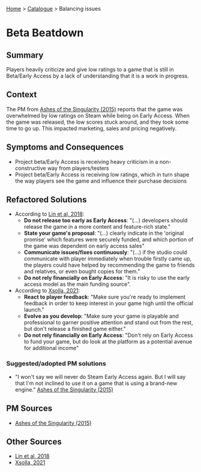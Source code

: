 [Home](../README.md) > [Catalogue](/games-catalogue/Antipatterns_catalogue_games.md) > Balancing issues

# Beta Beatdown

## Summary
Players heavily criticize and give low ratings to a game that is still in Beta/Early Access by a lack of understanding that it is a work in progress.

## Context
The PM from [Ashes of the Singularity (2015)](https://github.com/polako/pms-prob-after-years/blob/master/data/postmortems/pdfs/gamasutra/2015/29_ashes_of_the_singularity.pdf) reports that the game was overwhelmed by low ratings on Steam while being on Early Access. When the game was released, the low scores stuck around, and they took some time to go up. This impacted marketing, sales and pricing negatively.

## Symptoms and Consequences
- Project beta/Early Access is receiving heavy criticism in a non-constructive way from players/testers
- Project beta/Early Access is receiving low ratings, which in turn shape the way players see the game and influence their purchase decisions

## Refactored Solutions
- According to [Lin et al, 2018](https://www.researchgate.net/publication/317570653_An_Empirical_Study_of_Early_Access_Games_on_the_Steam_Platform):
    - **Do not release too early as Early Access**: "(...) developers should release the game in a more content and feature-rich state."
    - **State your game's proposal**: "(...) clearly indicate in the 'original promise' which features were securely funded, and which portion of the game was dependent on early access sales"
    - **Communicate issues/fixes continuously**: "(...)  if the studio could communicate with player immediately when trouble firstly came up, the players could have helped by recommending the game to friends and relatives, or even bought copies for them."
    - **Do not rely financially on Early Access**: "It is risky to use the early access model as the main funding source".
- According to [Xsolla, 2021](https://xsolla.com/blog/early-access-will-it-help-or-hurt-your-game):
    - **React to player feedback**: "Make sure you're ready to implement feedback in order to keep interest in your game high until the official launch."
    - **Evolve as you develop**: "Make sure your game is playable and professional to garner positive attention and stand out from the rest, but don't release a finished game either." 
    - **Do not rely financially on Early Access**: "Don't rely on Early Access to fund your game, but do look at the platform as a potential avenue for additional income"

### Suggested/adopted PM solutions
- "I won't say we will never do Steam Early Access again. But I will say that I'm not inclined to use it on a game that is using a brand-new engine." [Ashes of the Singularity (2015)](https://github.com/polako/pms-prob-after-years/blob/master/data/postmortems/pdfs/gamasutra/2015/29_ashes_of_the_singularity.pdf)

## PM Sources
- [Ashes of the Singularity (2015)](https://github.com/polako/pms-prob-after-years/blob/master/data/postmortems/pdfs/gamasutra/2015/29_ashes_of_the_singularity.pdf)

## Other Sources
- [Lin et al, 2018](https://www.researchgate.net/publication/317570653_An_Empirical_Study_of_Early_Access_Games_on_the_Steam_Platform)
- [Xsolla, 2021](https://xsolla.com/blog/early-access-will-it-help-or-hurt-your-game)

